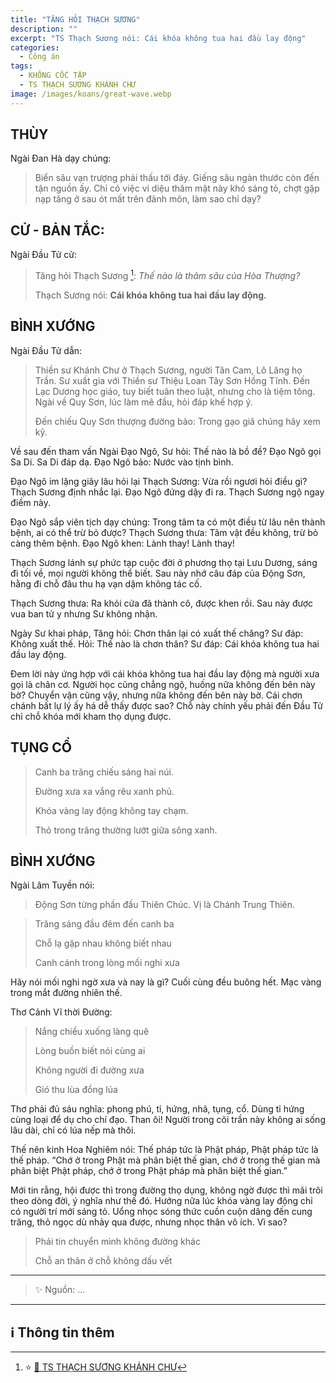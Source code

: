 ```yaml
---
title: "TĂNG HỎI THẠCH SƯƠNG"
description: ""
excerpt: "TS Thạch Sương nói: Cái khóa không tua hai đầu lay động"
categories:
  - Công án
tags:
  - KHÔNG CỐC TẬP
  - TS THẠCH SƯƠNG KHÁNH CHƯ
image: /images/koans/great-wave.webp
---
```


## THÙY

Ngài Đan Hà dạy chúng:

> Biển sâu vạn trượng phải thấu tới đáy. Giếng sâu ngàn thước còn đến tận nguồn ấy.
> Chỉ có việc vi diệu thâm mật này khó sáng tỏ, chợt gặp nạp tăng ở sau ót mất trên đảnh môn, làm sao chỉ dạy?

## CỬ - BẢN TẮC:

Ngài Đầu Tử cử:

> Tăng hỏi Thạch Sương [^1]: _Thế nào là thâm sâu của Hòa Thượng?_
>
> Thạch Sương nói: **Cái khóa không tua hai đầu lay động.**

## BÌNH XƯỚNG

Ngài Đầu Tử dẫn:

> Thiền sư Khánh Chư ở Thạch Sương, người Tân Cam, Lô Lăng họ Trần. Sư xuất gia với Thiền sư Thiệu Loan Tây Sơn Hồng Tĩnh.
> Đến Lạc Dương học giáo, tuy biết tuân theo luật, nhưng cho là tiệm tông. Ngài về Quy Sơn, lúc làm mê đầu, hỏi đáp khế hợp ý.
>
> Đến chiếu Quy Sơn thượng đường bảo: Trong gạo giã chúng hãy xem kỹ.

Về sau đến tham vấn Ngài Đạo Ngô, Sư hỏi: Thế nào là bồ đề?
Đạo Ngô gọi Sa Di. Sa Di đáp dạ. Đạo Ngô bảo: Nước vào tịnh bình.

Đạo Ngô im lặng giây lâu hỏi lại Thạch Sương: Vừa rồi ngươi hỏi điều gì?
Thạch Sương định nhắc lại. Đạo Ngô đứng dậy đi ra.
Thạch Sương ngộ ngay điềm này.

Đạo Ngô sắp viên tịch dạy chúng: Trong tâm ta có một điều từ lâu nên thành bệnh, ai có thể trừ bỏ được?
Thạch Sương thưa: Tâm vật đều không, trừ bỏ càng thêm bệnh.
Đạo Ngô khen: Lành thay! Lành thay!

Thạch Sương lánh sự phức tạp cuộc đời ở phương thọ tại Lưu Dương, sáng đi tối về, mọi người không thể biết.
Sau này nhớ câu đáp của Động Sơn, hằng đi chỗ đâu thu hạ vạn dặm không tác cố.

Thạch Sương thưa: Ra khỏi cửa đã thành cô, được khen rồi. Sau này được vua ban tử y nhưng Sư không nhận.

Ngày Sư khai pháp, Tăng hỏi: Chơn thân lại có xuất thế chăng?
Sư đáp: Không xuất thế.
Hỏi: Thế nào là chơn thân?
Sư đáp: Cái khóa không tua hai đầu lay động.

Đem lời này ứng hợp với cái khóa không tua hai đầu lay động mà người xưa gọi là chân cơ.
Người học cũng chẳng ngộ, huống nữa không đến bên này bờ? Chuyển vận cũng vậy, nhưng nữa không đến bên này bờ.
Cái chơn chánh bất lự lý ấy há dễ thấy được sao? Chỗ này chính yếu phải đến Đầu Tử chỉ chỗ khóa mới kham thọ dụng được.

## TỤNG CỔ

> Canh ba trăng chiếu sáng hai núi.
>
> Đường xưa xa vắng rêu xanh phủ.
>
> Khóa vàng lay động không tay chạm.
>
> Thỏ trong trăng thường lướt giữa sông xanh.

## BÌNH XƯỚNG

Ngài Lâm Tuyền nói:

> Động Sơn từng phấn đấu Thiên Chúc. Vị là Chánh Trung Thiên.

> Trăng sáng đầu đêm đến canh ba
>
> Chỗ lạ gặp nhau không biết nhau
>
> Canh cánh trong lòng mối nghi xưa

Hãy nói mối nghi ngờ xưa và nay là gì? Cuối cùng đều buông hết. Mạc vàng trong mắt đường nhiên thế.

Thơ Cảnh Vĩ thời Đường:

> Nắng chiều xuống làng quê
>
> Lòng buồn biết nói cùng ai
>
> Không người đi đường xưa
>
> Gió thu lùa đồng lúa

Thơ phải đủ sáu nghĩa: phong phú, tỉ, hứng, nhã, tụng, cổ. Dùng tỉ hứng cùng loại để dụ cho chí đạo. Than ôi! Người trong cõi trần này không ai sống lâu dài, chỉ có lúa nếp mà thôi.

Thế nên kinh Hoa Nghiêm nói: Thế pháp tức là Phật pháp, Phật pháp tức là thế pháp. “Chớ ở trong Phật mà phân biệt thế gian, chớ ở trong thế gian mà phân biệt Phật pháp, chớ ở trong Phật pháp mà phân biệt thế gian.”

Mới tin rằng, hội được thì trong đường thọ dụng, không ngờ được thì mãi trôi theo dòng đời, ý nghĩa như thế đó. Hướng nữa lúc khóa vàng lay động chỉ có người trí mới sáng tỏ. Uổng nhọc sóng thức cuồn cuộn dâng đến cung trăng, thỏ ngọc dù nhảy qua được, nhưng nhọc thân vô ích. Vì sao?

> Phải tin chuyển mình không đường khác
>
> Chỗ an thân ở chỗ không dấu vết

<hr class="blog-rule" />

> ✨ Nguồn: ...

<hr class="blog-rule" />

## ℹ️ Thông tin thêm

[^1]: ⭐️ <a href="https://hoavouu.com/a17583/03-thien-su-khanh-chu-o-thach-suong" target="_blank">🔗 TS THẠCH SƯƠNG KHÁNH CHƯ</a>

